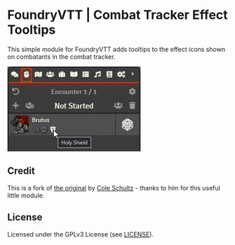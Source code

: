 # FoundryVTT | Combat Tracker Effect Tooltips

This simple module for FoundryVTT adds tooltips to the effect icons shown on combatants in the combat tracker.

![Preview](preview.jpg)

## Credit
This is a fork of [the original](https://github.com/schultzcole/FVTT-Combat-Tracker-Effects-Tooltips) by [Cole Schultz](https://github.com/schultzcole) - thanks to him for this useful little module.

## License

Licensed under the GPLv3 License (see [LICENSE](LICENSE)).